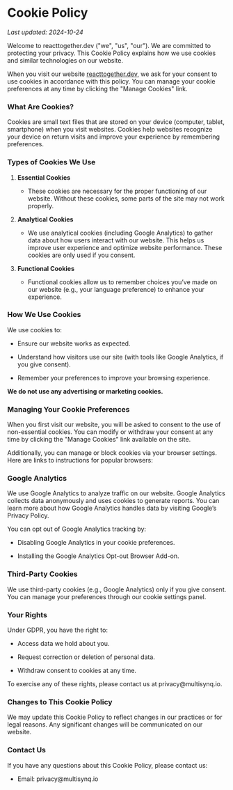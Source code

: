 # Cookie Policy

_Last updated: 2024-10-24_

Welcome to reacttogether.dev ("we", "us", "our"). We are committed to protecting your privacy. This Cookie Policy explains how we use cookies and similar technologies on our website.

When you visit our website [reacttogether.dev](http://reacttogether.dev), we ask for your consent to use cookies in accordance with this policy. You can manage your cookie preferences at any time by clicking the "Manage Cookies" link.


### **What Are Cookies?**

Cookies are small text files that are stored on your device (computer, tablet, smartphone) when you visit websites. Cookies help websites recognize your device on return visits and improve your experience by remembering preferences.


### **Types of Cookies We Use**

1. **Essential Cookies**

   - These cookies are necessary for the proper functioning of our website. Without these cookies, some parts of the site may not work properly.

2. **Analytical Cookies**

   - We use analytical cookies (including Google Analytics) to gather data about how users interact with our website. This helps us improve user experience and optimize website performance. These cookies are only used if you consent.

3. **Functional Cookies**

   - Functional cookies allow us to remember choices you’ve made on our website (e.g., your language preference) to enhance your experience.


### **How We Use Cookies**

We use cookies to:

- Ensure our website works as expected.

- Understand how visitors use our site (with tools like Google Analytics, if you give consent).

- Remember your preferences to improve your browsing experience.

**We do not use any advertising or marketing cookies.**


### **Managing Your Cookie Preferences**

When you first visit our website, you will be asked to consent to the use of non-essential cookies. You can modify or withdraw your consent at any time by clicking the "Manage Cookies" link available on the site.

Additionally, you can manage or block cookies via your browser settings. Here are links to instructions for popular browsers:


### **Google Analytics**

We use Google Analytics to analyze traffic on our website. Google Analytics collects data anonymously and uses cookies to generate reports. You can learn more about how Google Analytics handles data by visiting Google’s Privacy Policy.

You can opt out of Google Analytics tracking by:

- Disabling Google Analytics in your cookie preferences.

- Installing the Google Analytics Opt-out Browser Add-on.


### **Third-Party Cookies**

We use third-party cookies (e.g., Google Analytics) only if you give consent. You can manage your preferences through our cookie settings panel.


### **Your Rights**

Under GDPR, you have the right to:

- Access data we hold about you.

- Request correction or deletion of personal data.

- Withdraw consent to cookies at any time.

To exercise any of these rights, please contact us at privacy\@multisynq.io.


### **Changes to This Cookie Policy**

We may update this Cookie Policy to reflect changes in our practices or for legal reasons. Any significant changes will be communicated on our website.


### **Contact Us**

If you have any questions about this Cookie Policy, please contact us:

- Email: privacy\@multisynq.io
